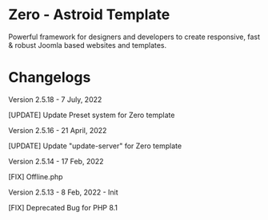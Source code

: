 # Zero - Astroid Template
Powerful framework for designers and developers to create responsive, fast &amp; robust Joomla based websites and templates.

# Changelogs

Version 2.5.18 - 7 July, 2022

[UPDATE] Update Preset system for Zero template

Version 2.5.16 - 21 April, 2022

[UPDATE] Update "update-server" for Zero template

Version 2.5.14 - 17 Feb, 2022 

[FIX] Offline.php

Version 2.5.13 - 8 Feb, 2022 - Init

[FIX] Deprecated Bug for PHP 8.1
